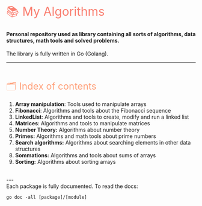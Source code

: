 <span style="color:#FA8072;font-size:32px">📚 My Algorithms</span>
#### Personal repository used as library containing all sorts of algorithms, data structures, math tools and solved problems.<br>
The library is fully written in Go (Golang).

---
<br>

<span style="color:#FFA07A;font-size:25px">🗂️ Index of contents</span>
1. **Array manipulation**: Tools used to manipulate arrays
1. **Fibonacci**: Algorithms and tools about the Fibonacci sequence
1. **LinkedList**: Algorithms and tools to create, modify and run a linked list
1. **Matrices**: Algorithms and tools to manipulate matrices
1. **Number Theory:** Algorithms about number theory
1. **Primes:** Algorithms and math tools about prime numbers
1. **Search algorithms:** Algorithms about searching elements in other data structures
1. **Sommations:** Algorithms and tools about sums of arrays
1. **Sorting:** Algorithms about sorting arrays
<br>
---
<br>
Each package is fully documented. To read the docs:
<br>

`go doc -all [package]/[module]`




